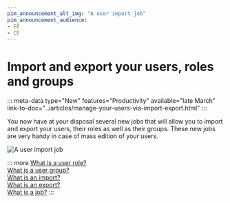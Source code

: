 ```yaml
---
pim_announcement_alt_img: "A user import job"
pim_announcement_audience:
- EE
- CE
---
```


# Import and export your users, roles and groups
::: meta-data type="New" features="Productivity" available="late March" link-to-doc="../articles/manage-your-users-via-import-export.html"
:::

You now have at your disposal several new jobs that will allow you to import and export your users, their roles as well as their groups. These new jobs are very handy in case of mass edition of your users.

![A user import job](../img/TODO.png)

::: more
[What is a user role?](../articles/what-is-a-role.html)  
[What is a user group?](../articles/what-is-a-user-group.html)  
[What is an import?](../articles/imports.html)  
[What is an export?](../articles/exports.html)  
[What is a job?](../articles/monitor-jobs.html#what-is-a-job)
:::
